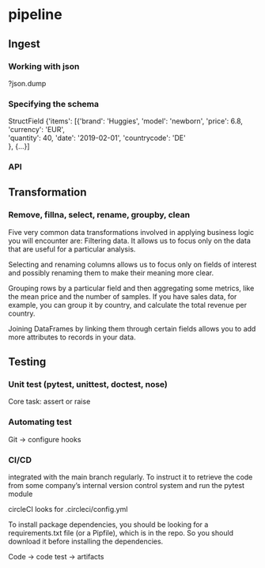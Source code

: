 # pipeline

## Ingest
### Working with json
?json.dump


### Specifying the schema
StructField
{'items': [{'brand': 'Huggies',
            'model': 'newborn',
            'price': 6.8,
            'currency': 'EUR',            
            'quantity': 40,
            'date': '2019-02-01',
            'countrycode': 'DE'            
            },
           {…}]
### API

## Transformation
### Remove, fillna, select, rename, groupby, clean
Five very common data transformations involved in applying business logic you will encounter are: Filtering data. It allows us to focus only on the data that are useful for a particular analysis.

Selecting and renaming columns allows us to focus only on fields of interest and possibly renaming them to make their meaning more clear.

Grouping rows by a particular field and then aggregating some metrics, like the mean price and the number of samples. If you have sales data, for example, you can group it by country, and calculate the total revenue per country.

Joining DataFrames by linking them through certain fields allows you to add more attributes to records in your data.

## Testing

### Unit test (pytest, unittest, doctest, nose)
Core task: assert or raise

### Automating test
Git -> configure hooks

### CI/CD
integrated with the main branch regularly. To instruct it to retrieve the code from some company’s internal version control system and run the pytest module

circleCI looks for .circleci/config.yml

To install package dependencies, you should be looking for a requirements.txt file (or a Pipfile), which is in the repo. So you should download it before installing the dependencies.

Code -> code test -> artifacts